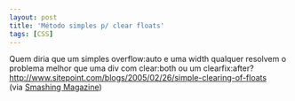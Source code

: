 ```yaml
---
layout: post
title: 'Método simples p/ clear floats'
tags: [CSS]
---
```


Quem diria que um simples overflow:auto e uma width qualquer resolvem o problema melhor que uma div com clear:both ou um clearfix:after?<br>
<http://www.sitepoint.com/blogs/2005/02/26/simple-clearing-of-floats><br>
(via [Smashing Magazine](http://www.smashingmagazine.com/2010/06/07/the-principles-of-cross-browser-css-coding))
